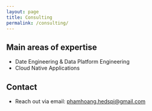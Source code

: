 ```yaml
---
layout: page
title: Consulting
permalink: /consulting/
---
```

## Main areas of expertise
- Date Engineering & Data Platform Engineering 
- Cloud Native Applications

## Contact
- Reach out via email: phamhoang.hedspi@gmail.com